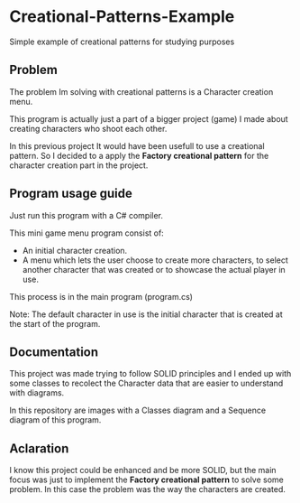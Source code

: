 # Creational-Patterns-Example
Simple example of creational patterns for studying purposes

## Problem

The problem Im solving with creational patterns is a Character creation menu.

This program is actually just a part of a bigger project (game) I made about creating characters who shoot each other.

In this previous project It would have been usefull to use a creational pattern. So I decided to a apply
the **Factory creational pattern** for the character creation part in the project.

## Program usage guide

Just run this program with a C# compiler.

This mini game menu program consist of:

-  An initial character creation.
-  A menu which lets the user choose to create more characters, to select another character that was created or to showcase the actual player in use.

This process is in the main program (program.cs)

Note: The default character in use is the initial character that is created at the start of the program.

## Documentation

This project was made trying to follow SOLID principles and I ended up with some classes to recolect the Character data that are easier
to understand with diagrams.

In this repository are images with a Classes diagram and a Sequence diagram of this program.

## Aclaration

I know this project could be enhanced and be more SOLID, but the main focus was just to implement the **Factory creational pattern** to solve some problem.
In this case the problem was the way the characters are created.